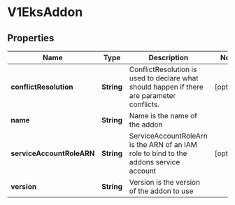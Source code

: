 # V1EksAddon

## Properties
Name | Type | Description | Notes
------------ | ------------- | ------------- | -------------
**conflictResolution** | **String** | ConflictResolution is used to declare what should happen if there are parameter conflicts. |  [optional]
**name** | **String** | Name is the name of the addon | 
**serviceAccountRoleARN** | **String** | ServiceAccountRoleArn is the ARN of an IAM role to bind to the addons service account |  [optional]
**version** | **String** | Version is the version of the addon to use | 

